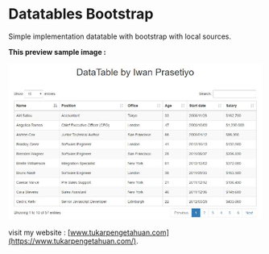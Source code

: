 # Datatables Bootstrap

Simple implementation datatable with bootstrap with local sources.

**This preview sample image :**

<img src="https://github.com/iwane021/datatables_bootstrap/blob/master/datatables-image.JPG" alt="datatables-image"/>

visit my website : [www.tukarpengetahuan.com](https://www.tukarpengetahuan.com/).
